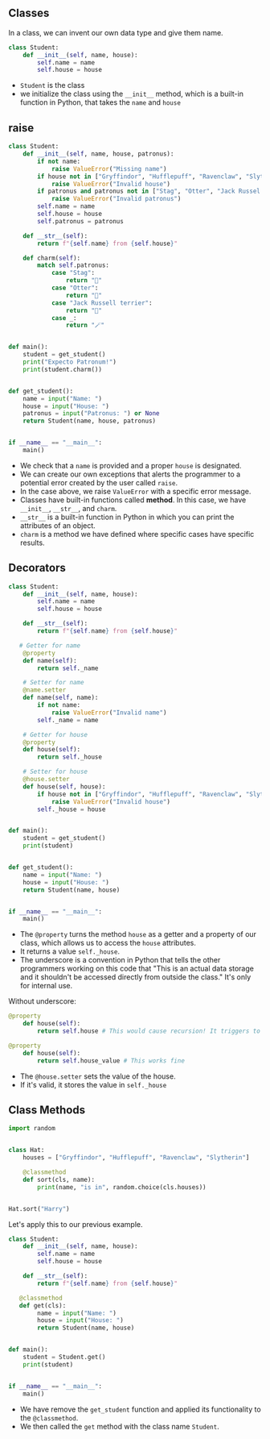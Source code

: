## Classes

In a class, we can invent our own data type and give them name.

```python
class Student:
    def __init__(self, name, house):
        self.name = name
        self.house = house
```

- `Student` is the class
- we initialize the class using the `__init__` method, which is a built-in function in Python, that takes the `name` and `house`

## raise

```python
class Student:
    def __init__(self, name, house, patronus):
        if not name:
            raise ValueError("Missing name")
        if house not in ["Gryffindor", "Hufflepuff", "Ravenclaw", "Slytherin"]:
            raise ValueError("Invalid house")
        if patronus and patronus not in ["Stag", "Otter", "Jack Russel terrier"]:
            raise ValueError("Invalid patronus")
        self.name = name
        self.house = house
        self.patronus = patronus

    def __str__(self):
        return f"{self.name} from {self.house}"

    def charm(self):
        match self.patronus:
            case "Stag":
                return "🐴"
            case "Otter":
                return "🦦"
            case "Jack Russell terrier":
                return "🐶"
            case _:
                return "🪄"


def main():
    student = get_student()
    print("Expecto Patronum!")
    print(student.charm())


def get_student():
    name = input("Name: ")
    house = input("House: ")
    patronus = input("Patronus: ") or None
    return Student(name, house, patronus)


if __name__ == "__main__":
    main()
```

- We check that a `name` is provided and a proper `house` is designated.
- We can create our own exceptions that alerts the programmer to a potential error created by the user called `raise`.
- In the case above, we raise `ValueError` with a specific error message.
- Classes have built-in functions called **method**. In this case, we have `__init__`, `__str__`, and `charm`.
- `__str__` is a built-in function in Python in which you can print the attributes of an object.
- `charm` is a method we have defined where specific cases have specific results.

## Decorators

```python
class Student:
    def __init__(self, name, house):
        self.name = name
        self.house = house

    def __str__(self):
        return f"{self.name} from {self.house}"

   # Getter for name
    @property
    def name(self):
        return self._name

    # Setter for name
    @name.setter
    def name(self, name):
        if not name:
            raise ValueError("Invalid name")
        self._name = name

    # Getter for house
    @property
    def house(self):
        return self._house

    # Setter for house
    @house.setter
    def house(self, house):
        if house not in ["Gryffindor", "Hufflepuff", "Ravenclaw", "Slytherin"]:
            raise ValueError("Invalid house")
        self._house = house


def main():
    student = get_student()
    print(student)


def get_student():
    name = input("Name: ")
    house = input("House: ")
    return Student(name, house)


if __name__ == "__main__":
    main()
```

- The `@property` turns the method `house` as a getter and a property of our class, which allows us to access the `house` attributes.
- It returns a value `self._house`.
- The underscore is a convention in Python that tells the other programmers working on this code that "This is an actual data storage and it shouldn't be accessed directly from outside the class." It's only for internal use.

Without underscore:

```python
@property
    def house(self):
        return self.house # This would cause recursion! It triggers to call the getter method again.
```

```python
@property
    def house(self):
        return self.house_value # This works fine
```

- The `@house.setter` sets the value of the house.
- If it's valid, it stores the value in `self._house`

## Class Methods

```python
import random


class Hat:
    houses = ["Gryffindor", "Hufflepuff", "Ravenclaw", "Slytherin"]

    @classmethod
    def sort(cls, name):
        print(name, "is in", random.choice(cls.houses))


Hat.sort("Harry")
```

Let's apply this to our previous example.

```python
class Student:
    def __init__(self, name, house):
        self.name = name
        self.house = house

    def __str__(self):
        return f"{self.name} from {self.house}"

   @classmethod
   def get(cls):
        name = input("Name: ")
        house = input("House: ")
        return Student(name, house)


def main():
    student = Student.get()
    print(student)


if __name__ == "__main__":
    main()
```

- We have remove the `get_student` function and applied its functionality to the `@classmethod`.
- We then called the `get` method with the class name `Student`.
